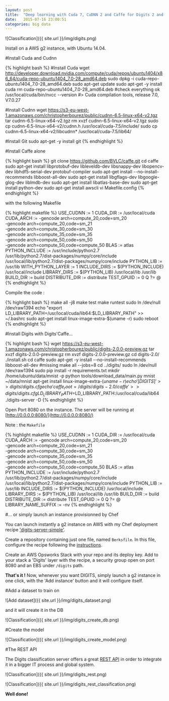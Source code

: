 ```yaml
---
layout: post
title:  "Deep learning with Cuda 7, CuDNN 2 and Caffe for Digits 2 and Python on Ubuntu 14.04"
date:   2015-07-16 23:00:51
categories: big data
---
```

![Classification]({{ site.url }}/img/digits.png)

Install on a AWS g2 instance, with Ubuntu 14.04.

#Install Cuda and Cudnn

{% highlight bash %}
#Install Cuda
wget http://developer.download.nvidia.com/compute/cuda/repos/ubuntu1404/x86_64/cuda-repo-ubuntu1404_7.0-28_amd64.deb
sudo dpkg -i cuda-repo-ubuntu1404_7.0-28_amd64.deb
sudo apt-get update
sudo apt-get -y install cuda
rm cuda-repo-ubuntu1404_7.0-28_amd64.deb
#check everything ok
/usr/local/cuda/bin/nvcc --version
#> Cuda compilation tools, release 7.0, V7.0.27

#Install Cudnn
wget https://s3-eu-west-1.amazonaws.com/christopherbourez/public/cudnn-6.5-linux-x64-v2.tgz
tar cudnn-6.5-linux-x64-v2.tgz
rm xvzf cudnn-6.5-linux-x64-v2.tgz
sudo cp cudnn-6.5-linux-x64-v2/cudnn.h /usr/local/cuda-7.5/include/
sudo cp cudnn-6.5-linux-x64-v2/libcudnn* /usr/local/cuda-7.5/lib64/

#Install Git
sudo apt-get -y install git
{% endhighlight %}


#Install Caffe alone

{% highlight bash %}
git clone https://github.com/BVLC/caffe.git
cd caffe
sudo apt-get install libprotobuf-dev libleveldb-dev libsnappy-dev libopencv-dev libhdf5-serial-dev protobuf-compiler
sudo apt-get install --no-install-recommends libboost-all-dev
sudo apt-get install libgflags-dev libgoogle-glog-dev liblmdb-dev
sudo apt-get install libatlas-base-dev
sudo apt-get install python-dev
sudo apt-get install awscli
vi Makefile.config
{% endhighlight %}

with the following Makefile

{% highlight makefile %}
USE_CUDNN := 1
CUDA_DIR := /usr/local/cuda
CUDA_ARCH := -gencode arch=compute_20,code=sm_20 \
                -gencode arch=compute_20,code=sm_21 \
                -gencode arch=compute_30,code=sm_30 \
                -gencode arch=compute_35,code=sm_35 \
                -gencode arch=compute_50,code=sm_50 \
                -gencode arch=compute_50,code=compute_50
BLAS := atlas
PYTHON_INCLUDE := /usr/include/python2.7 \
                /usr/lib/python2.7/dist-packages/numpy/core/include \
                /usr/local/lib/python2.7/dist-packages/numpy/core/include
PYTHON_LIB := /usr/lib
WITH_PYTHON_LAYER := 1
INCLUDE_DIRS := $(PYTHON_INCLUDE) /usr/local/include
LIBRARY_DIRS := $(PYTHON_LIB) /usr/local/lib /usr/lib
BUILD_DIR := build
DISTRIBUTE_DIR := distribute
TEST_GPUID := 0
Q ?= @
{% endhighlight %}

Compile the code :

{% highlight bash %}
make all -j8
make test
make runtest
sudo ln /dev/null /dev/raw1394
echo "export LD_LIBRARY_PATH=/usr/local/cuda/lib64:$LD_LIBRARY_PATH" >> ~/.bashrc
sudo apt-get install linux-image-extra-$(uname -r)
sudo reboot
{% endhighlight %}

#Install Digits with Digits'Caffe...

{% highlight bash %}
wget https://s3-eu-west-1.amazonaws.com/christopherbourez/public/digits-2.0.0-preview.gz
tar xvzf digits-2.0.0-preview.gz
rm xvzf digits-2.0.0-preview.gz
cd digits-2.0/
./install.sh
cd caffe
sudo apt-get -y install --no-install-recommends libboost-all-dev #missing
make all --jobs=8
cd ../digits/
sudo ln /dev/null /dev/raw1394
sudo pip install -r requirements.txt
mkdir /home/ubuntu/data/mnist -p
python tools/download_data/main.py mnist ~/data/mnist
apt-get install linux-image-extra-$(uname -r)
echo '[DIGITS]' >> digits/digits.cfg
echo 'caffe_root = /digits/digits-2.0/caffe' >> digits/digits.cfg
LD_LIBRARY_PATH=$LD_LIBRARY_PATH:/usr/local/cuda/lib64 ./digits-server -D
{% endhighlight %}

Open Port 8080 on the instance. The server will be running at [http://0.0.0.0:8080/](http://0.0.0.0:8080/)

Note : the `Makefile`

{% highlight makefile %}
USE_CUDNN := 1
CUDA_DIR := /usr/local/cuda
CUDA_ARCH := -gencode arch=compute_20,code=sm_20 \
                -gencode arch=compute_20,code=sm_21 \
                -gencode arch=compute_30,code=sm_30 \
                -gencode arch=compute_35,code=sm_35 \
                -gencode arch=compute_50,code=sm_50 \
                -gencode arch=compute_50,code=compute_50
BLAS := atlas
PYTHON_INCLUDE := /usr/include/python2.7 \
                /usr/lib/python2.7/dist-packages/numpy/core/include \
                /usr/local/lib/python2.7/dist-packages/numpy/core/include
PYTHON_LIB := /usr/lib
INCLUDE_DIRS := $(PYTHON_INCLUDE) /usr/local/include
LIBRARY_DIRS := $(PYTHON_LIB) /usr/local/lib /usr/lib
BUILD_DIR := build
DISTRIBUTE_DIR := distribute
TEST_GPUID := 0
Q ?= @
LIBRARY_NAME_SUFFIX := -nv
{% endhighlight %}

#... or simply launch an instance provisionned by Chef

You can launch instantly a g2 instance on AWS with my Chef deployment recipe ['digits-server-simple'](https://github.com/christopher5106/digits-server-simple).

Create a repository containing just one file, named `Berksfile`. In this file,  configure the recipe following the [instructions](https://github.com/christopher5106/digits-server-simple).

Create an AWS Opsworks Stack with your repo and its deploy key. Add to your stack a 'Digits' layer with the recipe, a security group open on port 8080 and an EBS under `/digits` path.

**That's it !** Now, whenever you want DIGITS, simply launch a g2 instance in one click, with the 'Add instance' button and it will configure itself.

#Add a dataset to train on

![Add dataset]({{ site.url }}/img/digits_dataset.png)

and it will create it in the DB

![Classification]({{ site.url }}/img/digits_create_db.png)


#Create the model

![Classification]({{ site.url }}/img/digits_create_model.png)


#The REST API

The Digits classification server offers a great [REST API](https://github.com/NVIDIA/DIGITS/blob/master/docs/API.md) in order to integrate it in a bigger IT process and global system.

![Classification]({{ site.url }}/img/digits_rest.png)

![Classification]({{ site.url }}/img/digits_rest_classification.png)

**Well done!**
